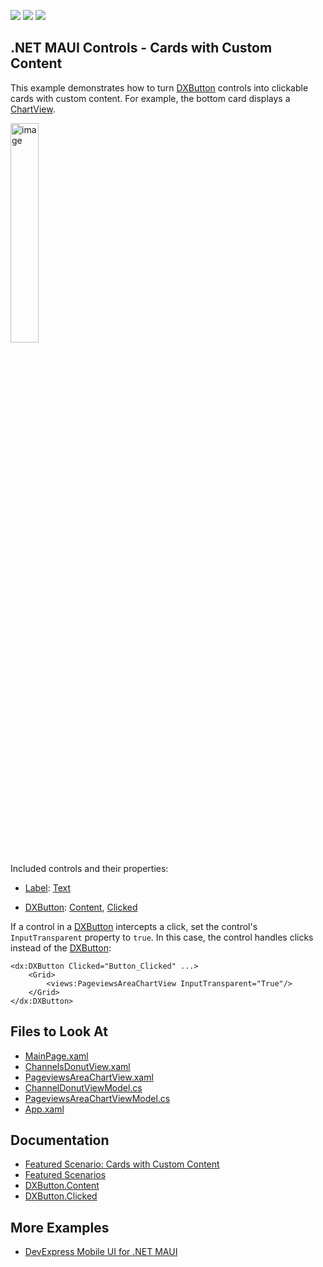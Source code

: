<!-- default badges list -->
![](https://img.shields.io/endpoint?url=https://codecentral.devexpress.com/api/v1/VersionRange/626853535/24.1.3%2B)
[![](https://img.shields.io/badge/Open_in_DevExpress_Support_Center-FF7200?style=flat-square&logo=DevExpress&logoColor=white)](https://supportcenter.devexpress.com/ticket/details/T1159609)
[![](https://img.shields.io/badge/📖_How_to_use_DevExpress_Examples-e9f6fc?style=flat-square)](https://docs.devexpress.com/GeneralInformation/403183)
<!-- default badges end -->
## .NET MAUI Controls - Cards with Custom Content

This example demonstrates how to turn [DXButton](https://docs.devexpress.com/MAUI/DevExpress.Maui.Core.DXButton) controls into clickable cards with custom content. For example, the bottom card displays a [ChartView](https://docs.devexpress.com/MAUI/DevExpress.Maui.Charts.ChartView). 

<img width="30%" alt="image" src="https://user-images.githubusercontent.com/12169834/231418620-2f87ae15-69d3-4570-85ce-66807ee4b627.png">

Included controls and their properties:

* [Label](https://learn.microsoft.com/en-us/dotnet/maui/user-interface/controls/label?view=net-maui-7.0): [Text](https://learn.microsoft.com/en-us/dotnet/api/microsoft.maui.controls.label.text?view=net-maui-7.0)

* [DXButton](https://docs.devexpress.com/MAUI/DevExpress.Maui.Core.DXButton): [Content](https://docs.devexpress.com/MAUI/DevExpress.Maui.Core.DXBorder.Content), [Clicked](https://docs.devexpress.com/MAUI/DevExpress.Maui.Core.DXButtonBase.Clicked)

If a control in a [DXButton](https://docs.devexpress.com/MAUI/DevExpress.Maui.Core.DXButton) intercepts a click, set the control's `InputTransparent` property to `true`. In this case, the control handles clicks instead of the [DXButton](https://docs.devexpress.com/MAUI/DevExpress.Maui.Core.DXButton):
 
```xaml
<dx:DXButton Clicked="Button_Clicked" ...>
    <Grid>
        <views:PageviewsAreaChartView InputTransparent="True"/>
    </Grid>
</dx:DXButton>
```

## Files to Look At

<!-- default file list -->
* [MainPage.xaml](CS/MainPage.xaml)
* [ChannelsDonutView.xaml](CS/Views/ChannelsDonutView.xaml)
* [PageviewsAreaChartView.xaml](CS/Views/PageviewsAreaChartView.xaml)
* [ChannelDonutViewModel.cs](CS/ViewModels/ChannelDonutViewModel.cs)
* [PageviewsAreaChartViewModel.cs](CS/ViewModels/PageviewsAreaChartViewModel.cs)
* [App.xaml](CS/App.xaml)
<!-- default file list end -->

## Documentation

* [Featured Scenario: Cards with Custom Content](https://docs.devexpress.com/MAUI/404341)
* [Featured Scenarios](https://docs.devexpress.com/MAUI/404291)
* [DXButton.Content](https://docs.devexpress.com/MAUI/DevExpress.Maui.Core.DXBorder.Content)
* [DXButton.Clicked](https://docs.devexpress.com/MAUI/DevExpress.Maui.Core.DXButtonBase.Clicked)

## More Examples

* [DevExpress Mobile UI for .NET MAUI](https://github.com/DevExpress-Examples/maui-demo-app/)
